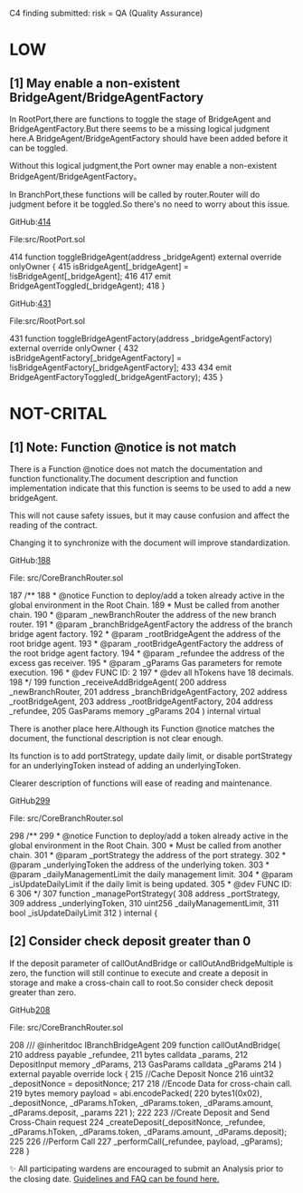 C4 finding submitted:
  risk = QA (Quality Assurance)

  # LOW

## [1] May enable a non-existent BridgeAgent/BridgeAgentFactory

In RootPort,there are functions to toggle the stage of BridgeAgent and BridgeAgentFactory.But there seems to be a missing logical judgment here.A BridgeAgent/BridgeAgentFactory should have been added before it can be toggled.  

Without this logical judgment,the Port owner may enable a non-existent BridgeAgent/BridgeAgentFactory。  

In BranchPort,these functions will be called by router.Router will do judgment before it be toggled.So there's no need to worry about this issue.

GitHub:[414](https://github.com/code-423n4/2023-09-maia/blob/f5ba4de628836b2a29f9b5fff59499690008c463/src/RootPort.sol#L414)


File:src/RootPort.sol

414        function toggleBridgeAgent(address _bridgeAgent) external override onlyOwner {
415            isBridgeAgent[_bridgeAgent] = !isBridgeAgent[_bridgeAgent];
416
417            emit BridgeAgentToggled(_bridgeAgent);
418        }


GitHub:[431](https://github.com/code-423n4/2023-09-maia/blob/f5ba4de628836b2a29f9b5fff59499690008c463/src/RootPort.sol#L431)


File:src/RootPort.sol

431        function toggleBridgeAgentFactory(address _bridgeAgentFactory) external override onlyOwner {
432            isBridgeAgentFactory[_bridgeAgentFactory] = !isBridgeAgentFactory[_bridgeAgentFactory];
433
434            emit BridgeAgentFactoryToggled(_bridgeAgentFactory);
435        }


# NOT-CRITAL

## [1] Note: Function @notice is not match
There is a Function @notice does not match the documentation and function functionality.The document description and function implementation indicate that this function is seems to be used to add a new bridgeAgent.  

This will not cause safety issues, but it may cause confusion and affect the reading of the contract.  

Changing it to synchronize with the document will improve standardization.

GitHub:[188](https://github.com/code-423n4/2023-09-maia/blob/6c21f6b739252367c5fe770fed3ff76eb3ca2c86/src/CoreBranchRouter.sol#L188)

File: src/CoreBranchRouter.sol

187        /**
188            * @notice Function to deploy/add a token already active in the global environment in the Root Chain.
189            *         Must be called from another chain.
190            *    @param _newBranchRouter the address of the new branch router.
191            *    @param _branchBridgeAgentFactory the address of the branch bridge agent factory.
192            *    @param _rootBridgeAgent the address of the root bridge agent.
193            *    @param _rootBridgeAgentFactory the address of the root bridge agent factory.
194            *    @param _refundee the address of the excess gas receiver.
195            *    @param _gParams Gas parameters for remote execution.
196            *    @dev FUNC ID: 2
197            *    @dev all hTokens have 18 decimals.
198            */
199            function _receiveAddBridgeAgent(
200                address _newBranchRouter,
201                address _branchBridgeAgentFactory,
202                address _rootBridgeAgent,
203                address _rootBridgeAgentFactory,
204                address _refundee,
205                GasParams memory _gParams
204            ) internal virtual


There is another place here.Although its Function @notice matches the document, the functional description is not clear enough.  

Its function is to add portStrategy, update daily limit, or disable portStrategy for an underlyingToken instead of adding an underlyingToken.  

Clearer description of functions will ease of reading and maintenance.  


GitHub[299](https://github.com/code-423n4/2023-09-maia/blob/f5ba4de628836b2a29f9b5fff59499690008c463/src/CoreBranchRouter.sol#L299C1-L299C1)

File: src/CoreBranchRouter.sol

298        /**
299        * @notice Function to deploy/add a token already active in the global environment in the Root Chain.
300        *         Must be called from another chain.
301        *  @param _portStrategy the address of the port strategy.
302        *  @param _underlyingToken the address of the underlying token.
303        *  @param _dailyManagementLimit the daily management limit.
304        *  @param _isUpdateDailyLimit if the daily limit is being updated.
305        *  @dev FUNC ID: 6
306        */
307        function _managePortStrategy(
308            address _portStrategy,
309            address _underlyingToken,
310            uint256 _dailyManagementLimit,
311            bool _isUpdateDailyLimit
312        ) internal {
## [2] Consider check deposit greater than 0
If the deposit parameter of callOutAndBridge or callOutAndBridgeMultiple is zero, the function will still continue to execute and create a deposit in storage and make a cross-chain call to root.So consider check deposit greater than zero.


GitHub[208](https://github.com/code-423n4/2023-09-maia/blob/f5ba4de628836b2a29f9b5fff59499690008c463/src/BranchBridgeAgent.sol#L208C1-L208C1)

File: src/CoreBranchRouter.sol

208        /// @inheritdoc IBranchBridgeAgent
209        function callOutAndBridge(
210            address payable _refundee,
211            bytes calldata _params,
212            DepositInput memory _dParams,
213            GasParams calldata _gParams
214        ) external payable override lock {
215            //Cache Deposit Nonce
216            uint32 _depositNonce = depositNonce;
217
218            //Encode Data for cross-chain call.
219            bytes memory payload = abi.encodePacked(
220                bytes1(0x02), _depositNonce, _dParams.hToken, _dParams.token, _dParams.amount, _dParams.deposit, _params
221            );
222
223            //Create Deposit and Send Cross-Chain request
224            _createDeposit(_depositNonce, _refundee, _dParams.hToken, _dParams.token, _dParams.amount, _dParams.deposit);
225
226            //Perform Call
227            _performCall(_refundee, payload, _gParams);
228        }



  ✨ All participating wardens are encouraged to submit an Analysis prior to the closing date. [Guidelines and FAQ can be found here.](https://code4rena.notion.site/Analyses-Guidelines-and-FAQ-2808a71e08e44c81a985527194f5f118)

